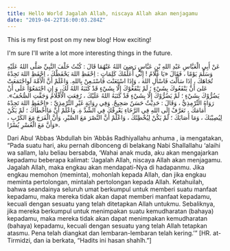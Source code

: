 ```yaml
---
title: Hello World Jagalah Allah, niscaya Allah akan menjagamu
date: "2019-04-22T16:00:03.284Z"
---
```


This is my first post on my new blog! How exciting!

I'm sure I'll write a lot more interesting things in the future.

عَنْ أَبِي الْعَبَّاسِ عَبْدِ اللهِ بْنِِ عَبَّاسٍٍٍِ رَضِيَ اللهُ عَنْهُمَا قَالَ : كُنْتُ خَلْفَ النَّبِيِّ صَلَّى اللهُ عَلَيْهِ وَسَلَّمَ يَوْمًا ، فَقَالَ «يَا غُلَامُ ! إِنِّي أُعَلِّمُكَ كَلِمَاتٍ : اِحْفَظِ اللهَ يَحْفَظْكَ ، اِحْفَظِ اللهَ تَجِدْهُ تُجَاهَكَ ، إِذَا سَأَلْتَ فَاسْأَلِ اللهَ ، وَإِذَا اسْتَعَنْتَ فَاسْتَـعِنْ بِاللهِ. وَاعْلَمْ أَنَّ الْأُمَّةَ لَوِاجْتَمَعَتْ عَلىَ أَنْ يَنْفَعُوكَ بِشَيْءٍ ؛ لَمْ يَنْفَعُوْكَ إِلَّا بِشَيْءٍ قَدْ كَتَبَهُ اللهُ لَكَ، وَ إِنِ اجْتَمَعُوْا عَلَى أَنْ يَضُرُّوْكَ بِشَيْءٍ ؛ لَمْ يَضُرُّوْكَ إِلَّا بِشَيْءٍ قَدْ كَتَبَهُ اللهُ عَلَيْكَ ، رُفِعَتِ الْأَقْلَامُ وَجَفَّتِ الصُّحُفُ». رَوَاهُ التِّرْمِذِيُّ ، وَقَالَ : حَدِيْثٌ حَسَنٌ صَحِيِحٌ. وَفِي رِوَايَةٍ غَيْرِ التِّرْمِذِيِّ : «اِحْفَظِ اللهَ تَجِدْهُ أَمَامَكَ ، تَعَرَّفْ إِلَى اللهِ فِي الرَّخَاءِ يَعْرِفْكَ فِي الشِّدَّ ةِ. وَاعْلَمْ أَنَّ مَاأَخْطَأَكَ ؛ لَمْ يَكُنْ لِيُصِيْبَكَ ، وَمَا أَصَابَكَ ؛ لَمْ يَكُنْ لِيُخْطِئَكَ ، وَاعْلَمْ أَنَّ النَّصْرَ مَعَ الصَّبْرِ، وَأَنَّ الْفَرَجَ مَعَ الكَرْبِ ، وَأَنَّ مَعَ الْعُسْرِ يُسْرًا».

Dari Abul ‘Abbas ‘Abdullah bin ‘Abbâs Radhiyallahu anhuma , ia mengatakan, “Pada suatu hari, aku pernah dibonceng di belakang Nabi Shallallahu ‘alaihi wa sallam, lalu beliau bersabda, ‘Wahai anak muda, aku akan mengajarkan kepadamu beberapa kalimat: ‘Jagalah Allah, niscaya Allah akan menjagamu. Jagalah Allah, maka engkau akan mendapati-Nya di hadapanmu. Jika engkau memohon (meminta), mohonlah kepada Allah, dan jika engkau meminta pertolongan, mintalah pertolongan kepada Allah. Ketahuilah, bahwa seandainya seluruh umat berkumpul untuk memberi suatu manfaat kepadamu, maka mereka tidak akan dapat memberi manfaat kepadamu, kecuali dengan sesuatu yang telah ditetapkan Allah untukmu. Sebaliknya, jika mereka berkumpul untuk menimpakan suatu kemudharatan (bahaya) kepadamu, maka mereka tidak akan dapat menimpakan kemudharatan (bahaya) kepadamu, kecuali dengan sesuatu yang telah Allah tetapkan atasmu. Pena telah diangkat dan lembaran-lembaran telah kering.’” [HR. at-Tirmidzi, dan ia berkata, “Hadits ini hasan shahîh.”]